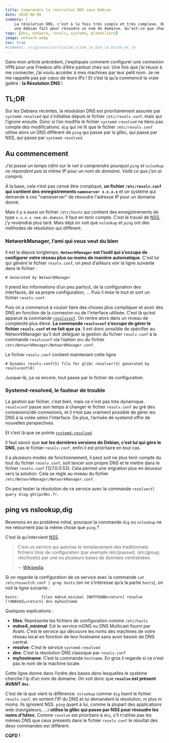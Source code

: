 ```yaml
---
title: Comprendre la résolution DNS sous Debian
date: 2020-06-06
summary: |
    La résolution DNS, c’est à la fois très simple et très complexe. On ne parlera pas d’installer un serveur mais de comprendre comment
    une debian fait pour résoudre un nom de domaine. Qu’est-ce que change systemd-resolve et resolvectl.
tags: [dns, network, resolv, systemd, planetlibre]
image: network.webp
toc: true
#comment: /s/gjvoos/curriculum_vitae_le_bon_la_brute_et_le
---
```


Dans mon article précédent, j'expliquais comment configurer une connexion VPN pour une Freebox afin d’être partout chez soi. Une fois que j’ai réussi à me connecter, j’ai voulu accéder à mes machines par leur petit nom. Je ne me rappelle pas par cœur de leurs IPs ! Et c’est là qu’a commencé la vraie galère : **la Résolution DNS** !

## TL;DR

Sur les Debians récentes, la résolution DNS est prioritairement assurée par `systemd-resolved` qui s’initialise depuis le fichier `/etc/resolv.conf`, mais qui l’ignore ensuite. Donc si l’on modifie le fichier `systemd-resolved` ne tiens pas compte des modifications. `dig` qui ne lit que le fichier `/etc/resolv.conf` utilise alors un DNS différent de `ping` qui passe par la glibc, qui passe par NSS, qui passe par `systemd-resolved`.


## Au commencement

*J’ai passé un temps infini sur le net à comprendre pourquoi `ping` et `nslookup` ne répondent pas la même IP pour un nom de domaine. Voilà ce que j'en ai compris.*

À la base, cela n’est pas censé être compliqué, **un fichier `/etc/resolv.conf` qui contient des enregistrements `nameserver x.x.x.x`** et un système qui demande à ces "nameserver" de résoudre l'adresse IP pour un domaine donné. 

Mais il y a aussi un fichier `/etc/hosts` qui contient des enregistrements de type `x.x.x.x nom.de.domain`. Il faut en tenir compte. C’est le travail de [NSS](https://fr.wikipedia.org/wiki/Name_Service_Switch), j’y reviendrai plus tard. Mais déjà on voit que `nslookup` et `ping` ont des méthodes de résolution qui diffèrent.

### NetworkManager, l’ami qui vous veut du bien

Il est la depuis longtemps, **`NetworkManager` est l’outil qui s’occupe de configurer votre réseau plus ou moins de manière automatique**. C'est lui qui génère le fichier `resolv.conf`, on peut d’ailleurs voir la ligne suivante dans le fichier :

```plain
# Generated by NetworkManager
```

Il prend les informations d’un peu partout, de la configuration des interfaces, de sa propre configuration, ... Puis il mixe le tout et sort un fichier `resolv.conf`. 

Puis on a commencé à vouloir faire des choses plus compliquer et avoir des DNS en fonction de la connexion ou de l’interface utilisée. C’est là qu’est apparue la commande [`resolvconf`](https://coagul.org/drupal/publication/r%C3%A9solution-noms-resolvconf-sous-linux-debian). On rentre alors dans un niveau de complexité plus élevé. **La commande `resolvconf` s’occupe de gérer le fichier `resolv.conf` et ne fait que ça**. Il est donc possible de spécifier au NetworkManager qu’il doit déléguer la gestion du fichier `resolv.conf` à la commande `resolvconf` via l’option `dns` du fichier `/etc/NetworkManager/NetworkManager.conf`.

Le fichier `resolv.conf` contient maintenant cette ligne

```plain
# Dynamic resolv.conf(5) file for glibc resolver(3) generated by resolvconf(8)
```

Jusque-là, ça va encore, tout passe par le fichier de configuration.

### Systemd-resolved, le fauteur de trouble

La gestion par fichier, c’est bien, mais ce n'est pas très dynamique. `resolvconf` passe son temps à changer le fichier `resolv.conf` au gré des connexions/dé-connexions, et il n’est pas vraiment possible de gérer les DNS à la volée selon l'interface. De plus, l’arrivée de systemd offre de nouvelles perspectives. 

Et c’est là que se pointe [`systemd-resolved`](https://wiki.archlinux.org/index.php/Systemd-resolved). 

Il faut savoir que **sur les dernières versions de Debian, c’est lui qui gère le DNS**, pas le fichier `resolv.conf`, enfin il est prioritaire en tout cas.

Il a plusieurs modes de fonctionnement, il peut soit ne plus tenir compte du tout du fichier `resolv.conf`, soit lancer son propre DNS et le mettre dans le fichier `resolv.conf` (127.0.0.53). Cela permet une migration plus en douceur vers la solution. Cela se règle au niveau du fichier `/etc/NetworkManager/NetworkManager.conf`.

On peut tester la résolution de ce service avec la commande `resolvectl query blog.ght1pc9kc.fr`.

## ping vs nslookup,dig

Revenons en au problème initial, pourquoi la commande `dig` ou `nslookup` ne me retournent pas la même chose que `ping` ?

C’est là qu’intervient [NSS](https://fr.wikipedia.org/wiki/Name_Service_Switch). 

> C’est un service qui autorise le remplacement des traditionnels fichiers Unix de configuration (par exemple /etc/passwd, /etc/group, /etc/hosts) par une ou plusieurs bases de données centralisées
>
> -- [Wikipedia](https://fr.wikipedia.org/wiki/Name_Service_Switch)

Si on regarde la configuration de ce service avec la commande `cat /etc/nsswitch.conf | grep hosts` (on ne s’intéresse qu’a la partie `hosts`), on voit la ligne suivante :

``` plain
hosts:          files mdns4_minimal [NOTFOUND=return] resolve [!UNAVAIL=return] dns myhostname
```

Quelques explications :

* **files**: Représente les fichiers de configuration comme `/etc/hosts`
* **mdns4_minimal**: Est le service mDNS ou DNS Multicast fourni par Avahi. C’est le service qui découvre les noms des machines de votre réseau local en fonction de leur hostname sans avoir besoin de DNS central.
* **resolve**: C’est le service `systemd-resolved`
* **dns**: C’est la résolution DNS classique par `resolv.conf`
* **myhostname**: C’est la commande `hostname`. En gros il regarde si ce n'est pas le nom de la machine locale.

Cette ligne donne dans l’ordre des bases dans lesquelles le système cherche l’ip d’un nom de domaine. On voit donc que **`resolve` est présent AVANT `dns`**. 

C’est de là que vient la différence. `nslookup` comme `dig` lisent le fichier `resolv.conf`, en sortent l’IP du DNS et lui demandent la résolution, ni plus ni moins. Ils ignorent NSS. `ping` quant à lui, comme la plupart des applications web (navigateurs, ...) **utilise la glibc qui passe par NSS pour résoudre les noms d’hôtes**. Comme `resolve` est prioritaire à `dns`, s’il n’utilise pas les mêmes DNS que ceux présents dans le fichier `resolv.conf` le résultat des deux commandes est différent.

**CQFD !**